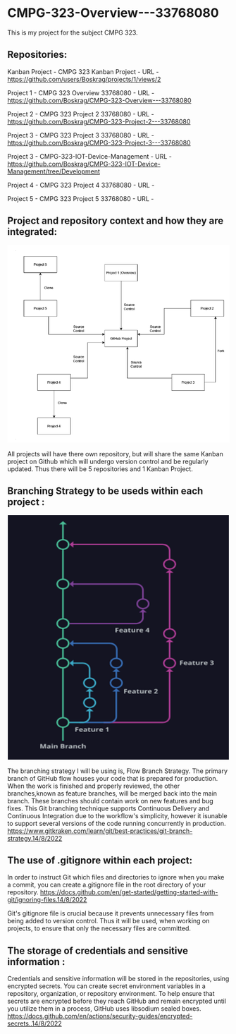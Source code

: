 # CMPG-323-Overview---33768080
This is my project for the subject CMPG 323.

## Repositories:

Kanban Project - CMPG 323 Kanban Project - URL - https://github.com/users/Boskrag/projects/1/views/2

Project 1 - CMPG 323 Overview 33768080 - URL - https://github.com/Boskrag/CMPG-323-Overview---33768080

Project 2 - CMPG 323 Project 2 33768080 - URL - https://github.com/Boskrag/CMPG-323-Project-2---33768080

Project 3 - CMPG 323 Project 3 33768080 - URL - https://github.com/Boskrag/CMPG-323-Project-3---33768080

Project 3 - CMPG-323-IOT-Device-Management - URL -https://github.com/Boskrag/CMPG-323-IOT-Device-Management/tree/Development

Project 4 - CMPG 323 Project 4 33768080 - URL -

Project 5 - CMPG 323 Project 5 33768080 - URL -


## Project and repository context and how they are integrated:
<img src="Integration.png" alt="Integration">

All projects will have there own repository, but will share the same Kanban project on Github which will undergo version control and be regularly updated.
Thus there will be 5 repositories and 1 Kanban Project.


## Branching Strategy to be useds within each project :
<img src="Branching.PNG" alt="Branching">


The branching strategy I will be using is, Flow Branch Strategy.
The primary branch of GitHub flow houses your code that is prepared for production.
When the work is finished and properly reviewed, the other branches,known as feature branches, will be merged back into the main branch.
These branches should contain work on new features and bug fixes.
This Git branching technique supports Continuous Delivery and Continuous Integration due to the workflow's simplicity,
however it isunable to support several versions of the code running concurrently in production.
https://www.gitkraken.com/learn/git/best-practices/git-branch-strategy.14/8/2022


## The use of .gitignore within each project:
In order to instruct Git which files and directories to ignore when you make a commit,
you can create a.gitignore file in the root directory of your repository.
https://docs.github.com/en/get-started/getting-started-with-git/ignoring-files.14/8/2022

Git's gitignore file is crucial because it prevents unnecessary files
from being added to version control. Thus it will be used, when
working on projects, to ensure that only the necessary files are committed.


## The storage of credentials and sensitive information :
Credentials and sensitive information will be stored in
the repositories, using encrypted secrets.
You can create secret environment variables in a repository, organization, or repository environment.
To help ensure that secrets are encrypted before they reach GitHub and
remain encrypted until you utilize them in a process, GitHub uses libsodium sealed boxes.
https://docs.github.com/en/actions/security-guides/encrypted-secrets..14/8/2022

